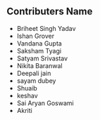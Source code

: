 ## Contributers Name

- Briheet Singh Yadav
- Ishan Grover
- Vandana Gupta
- Saksham Tyagi
- Satyam Srivastav
- Nikita Baranwal
- Deepali jain
- sayam dubey
- Shuaib
- keshav
- Sai Aryan Goswami
- Akriti
